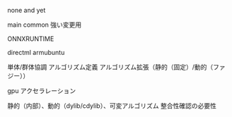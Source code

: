 none and yet

main common
強い変更用

ONNXRUNTIME

directml
armubuntu

単体/群体協調
アルゴリズム定義
アルゴリズム拡張（静的（固定）/動的（ファジー））

gpu アクセラレーション

静的（内部）、動的（dylib/cdylib）、可変アルゴリズム
整合性確認の必要性
